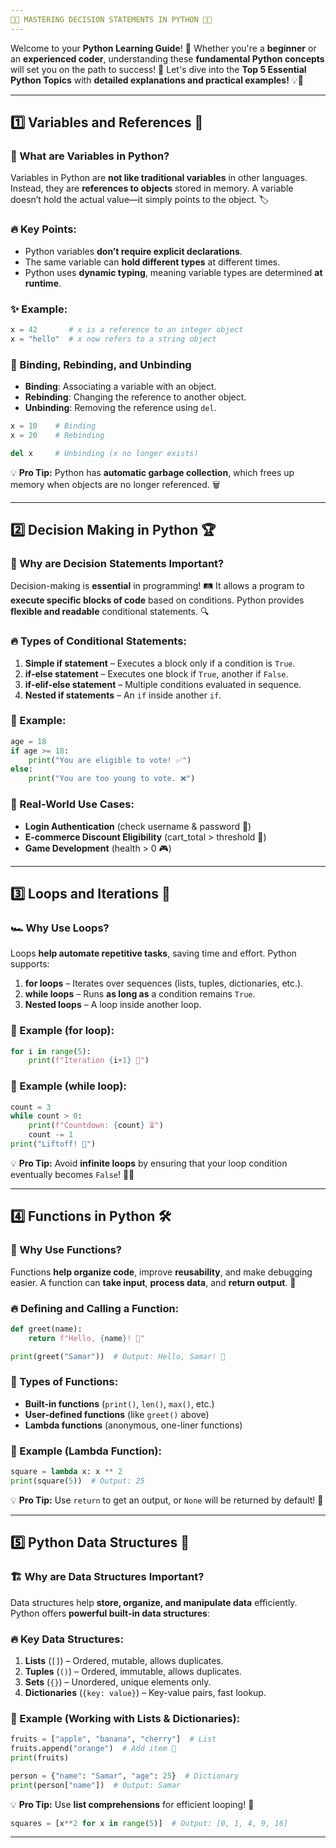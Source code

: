 ```yaml
---
🌟🔮 MASTERING DECISION STATEMENTS IN PYTHON 🔮🌟
---
```

Welcome to your **Python Learning Guide**! 🚀 Whether you're a **beginner** or an **experienced coder**, understanding these **fundamental Python concepts** will set you on the path to success! 🌟 Let's dive into the **Top 5 Essential Python Topics** with **detailed explanations and practical examples!** 💡📜

---

## **1️⃣ Variables and References 🔗**
### 🧐 What are Variables in Python?
Variables in Python are **not like traditional variables** in other languages. Instead, they are **references to objects** stored in memory. A variable doesn’t hold the actual value—it simply points to the object. 🏷️

### 🔥 Key Points:
- Python variables **don’t require explicit declarations**.
- The same variable can **hold different types** at different times.
- Python uses **dynamic typing**, meaning variable types are determined **at runtime**.

### ✨ Example:
```python
x = 42       # x is a reference to an integer object
x = "hello"  # x now refers to a string object
```

### 🔄 Binding, Rebinding, and Unbinding
- **Binding**: Associating a variable with an object.
- **Rebinding**: Changing the reference to another object.
- **Unbinding**: Removing the reference using `del`.

```python
x = 10    # Binding
x = 20    # Rebinding

del x     # Unbinding (x no longer exists)
```

💡 **Pro Tip:** Python has **automatic garbage collection**, which frees up memory when objects are no longer referenced. 🗑️

---

## **2️⃣ Decision Making in Python 🏆**
### 🤔 Why are Decision Statements Important?
Decision-making is **essential** in programming! 🛤️ It allows a program to **execute specific blocks of code** based on conditions. Python provides **flexible and readable** conditional statements. 🔍

### 🔥 Types of Conditional Statements:
1. **Simple if statement** – Executes a block only if a condition is `True`.
2. **if-else statement** – Executes one block if `True`, another if `False`.
3. **if-elif-else statement** – Multiple conditions evaluated in sequence.
4. **Nested if statements** – An `if` inside another `if`.

### 📝 Example:
```python
age = 18
if age >= 18:
    print("You are eligible to vote! ✅")
else:
    print("You are too young to vote. ❌")
```

### 📌 Real-World Use Cases:
- **Login Authentication** (check username & password 🔐)
- **E-commerce Discount Eligibility** (cart_total > threshold 🛒)
- **Game Development** (health > 0 🎮)

---

## **3️⃣ Loops and Iterations 🔄**
### 🏎️ Why Use Loops?
Loops **help automate repetitive tasks**, saving time and effort. Python supports:
1. **for loops** – Iterates over sequences (lists, tuples, dictionaries, etc.).
2. **while loops** – Runs **as long as** a condition remains `True`.
3. **Nested loops** – A loop inside another loop.

### 📝 Example (for loop):
```python
for i in range(5):
    print(f"Iteration {i+1} 🔁")
```

### 📝 Example (while loop):
```python
count = 3
while count > 0:
    print(f"Countdown: {count} ⏳")
    count -= 1
print("Liftoff! 🚀")
```

💡 **Pro Tip:** Avoid **infinite loops** by ensuring that your loop condition eventually becomes `False`! 🔄❌

---

## **4️⃣ Functions in Python 🛠️**
### 🎯 Why Use Functions?
Functions **help organize code**, improve **reusability**, and make debugging easier. A function can **take input**, **process data**, and **return output**. 🎉

### 🔥 Defining and Calling a Function:
```python
def greet(name):
    return f"Hello, {name}! 👋"

print(greet("Samar"))  # Output: Hello, Samar! 👋
```

### 📌 Types of Functions:
- **Built-in functions** (`print()`, `len()`, `max()`, etc.)
- **User-defined functions** (like `greet()` above)
- **Lambda functions** (anonymous, one-liner functions)

### 📝 Example (Lambda Function):
```python
square = lambda x: x ** 2
print(square(5))  # Output: 25
```

💡 **Pro Tip:** Use `return` to get an output, or `None` will be returned by default! 🎯

---

## **5️⃣ Python Data Structures 📂**
### 🏗️ Why are Data Structures Important?
Data structures help **store, organize, and manipulate data** efficiently. Python offers **powerful built-in data structures**:

### 🔥 Key Data Structures:
1. **Lists** (`[]`) – Ordered, mutable, allows duplicates.
2. **Tuples** (`()`) – Ordered, immutable, allows duplicates.
3. **Sets** (`{}`) – Unordered, unique elements only.
4. **Dictionaries** (`{key: value}`) – Key-value pairs, fast lookup.

### 📝 Example (Working with Lists & Dictionaries):
```python
fruits = ["apple", "banana", "cherry"]  # List
fruits.append("orange")  # Add item 🍊
print(fruits)

person = {"name": "Samar", "age": 25}  # Dictionary
print(person["name"])  # Output: Samar
```

💡 **Pro Tip:** Use **list comprehensions** for efficient looping! 🚀
```python
squares = [x**2 for x in range(5)]  # Output: [0, 1, 4, 9, 16]
```

---

